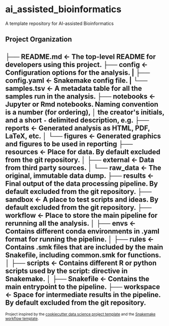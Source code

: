 ai_assisted_bioinformatics
==============================

A template repository for AI-assisted Bioinformatics

Project Organization
------------

├── README.md          <- The top-level README for developers using this project.
├── config             <- Configuration options for the analysis.
|   ├── config.yaml    <- Snakemake config file.
|   └── samples.tsv    <- A metadata table for all the samples run in the analysis.
├── notebooks          <- Jupyter or Rmd notebooks. Naming convention is a number (for ordering),
│                         the creator's initials, and a short `-` delimited description, e.g.
├── reports            <- Generated analysis as HTML, PDF, LaTeX, etc.
│   └── figures        <- Generated graphics and figures to be used in reporting
├── resources          <- Place for data. By default excluded from the git repository.
│   ├── external       <- Data from third party sources.
│   └── raw_data       <- The original, immutable data dump.
├── results            <- Final output of the data processing pipeline. By default excluded from the git repository.
├── sandbox            <- A place to test scripts and ideas. By default excluded from the git repository.
├── workflow           <- Place to store the main pipeline for rerunning all the analysis.
│   ├── envs           <- Contains different conda environments in .yaml format for running the pipeline.
│   ├── rules          <- Contains .smk files that are included by the main Snakefile, including common.smk for functions.
│   ├── scripts        <- Contains different R or python scripts used by the script: directive in Snakemake.
│   ├── Snakefile      <- Contains the main entrypoint to the pipeline.
├── workspace          <- Space for intermediate results in the pipeline. By default excluded from the git repository.
--------

<p><small>Project inspired by the <a target="_blank" href="https://drivendata.github.io/cookiecutter-data-science/">cookiecutter data science project template</a> and
the <a target="_blank" href="https://snakemake.readthedocs.io/en/stable/snakefiles/deployment.html">Snakemake workflow template</a>. </small></p>
